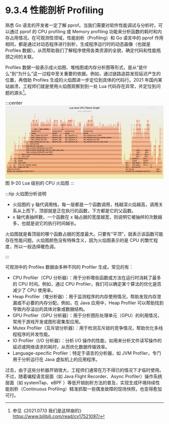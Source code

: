 # 9.3.4 性能剖析 Profiling

熟悉 Go 语言的开发者一定了解 pprof。当我们需要对软件性能调试与分析时，可以通过 pprof 的 CPU profiling 或 Memory profiling 功能来分析函数的耗时和内存占用情况。在可观测性领域，性能剖析（Profiling）和 Go 语言中的 pprof 作用相同，都是通过对动态程序进行剖析，生成程序运行时的动态画像（也就是 Profiles 数据）。从而帮助我们了解程序使用各类资源的全貌，确定代码和性能瓶颈之间的关联。


Profiles 数据一般表示成火焰图、堆栈图或内存分析图等形式，是从“是什么”到“为什么”这一过程中至关重要的依据。例如，通过链路追踪发现延迟产生的位置，再借助 Profiles 生成的火焰图进一步定位到具体的代码行。2021 年国内某站崩溃，工程师们就是使用火焰图观察到到一处 Lua 代码存在异常，并定位到问题的源头[^1]。

:::center
  ![](../assets/lua-cpu-flame-graph.webp)<br/>
  图 9-20 Lua 级别的 CPU 火焰图
:::

:::tip 火焰图分析说明

- 火焰图的 y 轴代调用栈，每一层都是一个函数调用，栈越深火焰越高，调用关系从上而下，顶部就是正在执行的函数，下方都是它的父函数。
- x 轴代表抽样数，一个函数在 x 轴占据的宽度越宽，则说明它被抽样的次数越多，也就是说它的执行时间越长。

火焰图就是看顶层的哪个函数占据的宽度最大。只要有“平顶”，就表示该函数可能存在性能问题。火焰图颜色没有特殊含义，因为火焰图表示的是 CPU 的繁忙程度，所以一般选择暖色调。

:::

可观测中的 Profiles 数据由多种不同的 Profiler 生成，常见的有：

- CPU Profiler（CPU 分析器）：用于分析哪些函数或方法在运行时消耗了最多的 CPU 时间。例如，通过 CPU Profiler，我们可以确定某个算法的优化是否减少了 CPU 使用率。
- Heap Profiler（堆分析器）：用于监测程序的内存使用情况，帮助发现内存泄漏或不必要的内存分配。例如，在 Java 应用中，Heap Profiler 可以帮助找到导致内存溢出的具体对象或数据结构。
- GPU Profiler（GPU 分析器）：用于分析图形处理单元（GPU）的利用情况，常用于游戏开发或图形密集型应用。
- Mutex Profiler（互斥锁分析器）：用于检测互斥锁的竞争情况，帮助优化多线程程序的并发性能。
- IO Profiler（I/O 分析器）：分析 I/O 操作的性能，如用来分析文件读写操作的延迟或网络请求的耗时，从而优化数据传输效率。
- Language-specific Profiler：特定于语言的分析器，如 JVM Profiler，专门用于分析运行在 Java 虚拟机上的应用程序。

过去，由于这些分析器开销很大，工程师们通常在万不得已的情况下才临时使用。不过，随着编程语言层面（如 Java Flight Recorder、Async Profiler）操作系统层面（如 systemTap、eBPF ）等低开销剖析方法的普及，实现生成环境持续性能剖析（Continuous Profiling）精准抓取一些偶发故障的现场快照，也变得愈加可行。

[^1]: 参见《2021.07.13 我们是这样崩的》https://www.bilibili.com/read/cv17521097/

